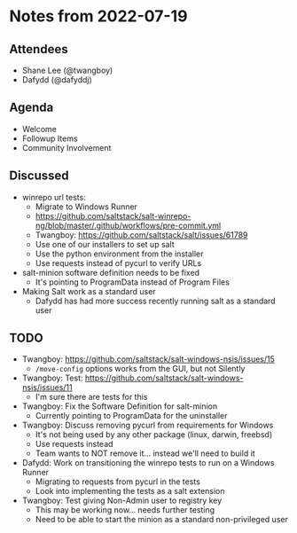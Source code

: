 # Notes from 2022-07-19

## Attendees
- Shane Lee (@twangboy)
- Dafydd (@dafyddj)

## Agenda
- Welcome
- Followup Items
- Community Involvement

## Discussed
- winrepo url tests:
  - Migrate to Windows Runner
  - https://github.com/saltstack/salt-winrepo-ng/blob/master/.github/workflows/pre-commit.yml
  - Twangboy: https://github.com/saltstack/salt/issues/61789
  - Use one of our installers to set up salt
  - Use the python environment from the installer
  - Use requests instead of pycurl to verify URLs
- salt-minion software definition needs to be fixed
  - It's pointing to ProgramData instead of Program Files
- Making Salt work as a standard user
  - Dafydd has had more success recently running salt as a standard user

## TODO
- Twangboy: https://github.com/saltstack/salt-windows-nsis/issues/15
  - `/move-config` options works from the GUI, but not Silently
- Twangboy: Test: https://github.com/saltstack/salt-windows-nsis/issues/11
  - I'm sure there are tests for this
- Twangboy: Fix the Software Definition for salt-minion
  - Currently pointing to ProgramData for the uninstaller
- Twangboy: Discuss removing pycurl from requirements for Windows
  - It's not being used by any other package (linux, darwin, freebsd)
  - Use requests instead
  - Team wants to NOT remove it... instead we'll need to build it
- Dafydd: Work on transitioning the winrepo tests to run on a Windows Runner
  - Migrating to requests from pycurl in the tests
  - Look into implementing the tests as a salt extension
- Twangboy: Test giving Non-Admin user to registry key
  - This may be working now... needs further testing
  - Need to be able to start the minion as a standard non-privileged user
